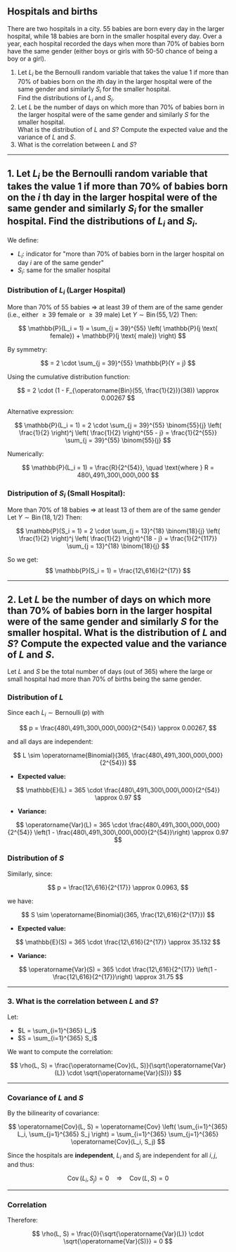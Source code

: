 ## Hospitals and births

There are two hospitals in a city. 55 babies are born every day in the larger hospital, while 18 babies are born in the smaller hospital every day. Over a year, each hospital recorded the days when more than 70% of babies born have the same gender (either boys or girls with 50-50 chance of being a boy or a girl).

1. Let $L_i$ be the Bernoulli random variable that takes the value 1 if more than 70% of babies born on the $i$th day in the larger hospital were of the same gender and similarly $S_i$ for the smaller hospital.  
   Find the distributions of $L_i$ and $S_i$.
2. Let $L$ be the number of days on which more than 70% of babies born in the larger hospital were of the same gender and similarly $S$ for the smaller hospital.  
   What is the distribution of $L$ and $S$? Compute the expected value and the variance of $L$ and $S$.
3. What is the correlation between $L$ and $S$?


---
## 1.  Let $L_i$ be the Bernoulli random variable that takes the value 1 if more than 70% of babies born on the $i$ th day in the larger hospital were of the same gender and similarly $S_i$ for the smaller hospital.  Find the distributions of $L_i$ and $S_i$.

We define:

- $L_i$: indicator for "more than 70% of babies born in the larger hospital on day $i$ are of the same gender"
- $S_i$: same for the smaller hospital


###  Distribution of $L_i$ (Larger Hospital)

More than 70% of 55 babies $\Rightarrow$ at least 39 of them are of the same gender  
(i.e., either $\geq 39$ female or $\geq 39$ male)
Let $Y \sim \operatorname{Bin}(55, 1/2)$
Then:

$$
\mathbb{P}(L_i = 1) = \sum_{j = 39}^{55} \left( \mathbb{P}(j \text{ female}) + \mathbb{P}(j \text{ male}) \right)
$$

By symmetry:

$$
= 2 \cdot \sum_{j = 39}^{55} \mathbb{P}(Y = j)
$$

Using the cumulative distribution function:

$$
= 2 \cdot (1 - F_{\operatorname{Bin}(55, \frac{1}{2})}(38)) \approx 0.00267
$$

Alternative expression:

$$
\mathbb{P}(L_i = 1) = 2 \cdot \sum_{j = 39}^{55} \binom{55}{j} \left( \frac{1}{2} \right)^j \left( \frac{1}{2} \right)^{55 - j}
= \frac{1}{2^{55}} \sum_{j = 39}^{55} \binom{55}{j}
$$

Numerically:

$$
\mathbb{P}(L_i = 1) = \frac{R}{2^{54}}, \quad \text{where } R = 480\,491\,300\,000\,000
$$

### Distripution of $S_{i}$ (Small Hospital): 

More than 70% of 18 babies $\Rightarrow$ at least 13 of them are of the same gender
Let $Y \sim \operatorname{Bin}(18, 1/2)$
Then:

$$
\mathbb{P}(S_i = 1) = 2 \cdot \sum_{j = 13}^{18} \binom{18}{j} \left( \frac{1}{2} \right)^j \left( \frac{1}{2} \right)^{18 - j}
= \frac{1}{2^{117}} \sum_{j = 13}^{18} \binom{18}{j}
$$

So we get:
$$
\mathbb{P}(S_i = 1) = \frac{12\,616}{2^{17}}
$$

---
## 2. Let $L$ be the number of days on which more than 70% of babies born in the larger hospital were of the same gender and similarly $S$ for the smaller hospital. What is the distribution of $L$ and $S$? Compute the expected value and the variance of $L$ and $S$.


Let $L$ and $S$ be the total number of days (out of 365) where the large or small hospital had more than 70% of births being the same gender.

### Distribution of $L$

Since each $L_i \sim \operatorname{Bernoulli}(p)$ with

$$
p = \frac{480\,491\,300\,000\,000}{2^{54}} \approx 0.00267,
$$

and all days are independent:

$$
L \sim \operatorname{Binomial}(365, \frac{480\,491\,300\,000\,000}{2^{54}})
$$

- **Expected value:**

$$
\mathbb{E}(L) = 365 \cdot \frac{480\,491\,300\,000\,000}{2^{54}} \approx 0.97
$$

- **Variance:**

$$
\operatorname{Var}(L) = 365 \cdot \frac{480\,491\,300\,000\,000}{2^{54}} \left(1 - \frac{480\,491\,300\,000\,000}{2^{54}}\right) \approx 0.97
$$
### Distribution of $S$

Similarly, since:

$$
p = \frac{12\,616}{2^{17}} \approx 0.0963,
$$

we have:

$$
S \sim \operatorname{Binomial}(365, \frac{12\,616}{2^{17}})
$$

- **Expected value:**

$$
\mathbb{E}(S) = 365 \cdot \frac{12\,616}{2^{17}} \approx 35.132
$$

- **Variance:**

$$
\operatorname{Var}(S) = 365 \cdot \frac{12\,616}{2^{17}} \left(1 - \frac{12\,616}{2^{17}}\right) \approx 31.75
$$

-----


### 3. What is the correlation between $L$ and $S$?

Let:

- $L = \sum_{i=1}^{365} L_i$
- $S = \sum_{i=1}^{365} S_i$

We want to compute the correlation:

$$
\rho(L, S) = \frac{\operatorname{Cov}(L, S)}{\sqrt{\operatorname{Var}(L)} \cdot \sqrt{\operatorname{Var}(S)}}
$$

---

###  Covariance of $L$ and $S$

By the bilinearity of covariance:

$$
\operatorname{Cov}(L, S) = \operatorname{Cov} \left( \sum_{i=1}^{365} L_i, \sum_{j=1}^{365} S_j \right)
= \sum_{i=1}^{365} \sum_{j=1}^{365} \operatorname{Cov}(L_i, S_j)
$$

Since the hospitals are **independent**, $L_i$ and $S_j$ are independent for all $i, j$, and thus:

$$
\operatorname{Cov}(L_i, S_j) = 0 \quad \Rightarrow \quad \operatorname{Cov}(L, S) = 0
$$

---

###  Correlation

Therefore:

$$
\rho(L, S) = \frac{0}{\sqrt{\operatorname{Var}(L)} \cdot \sqrt{\operatorname{Var}(S)}} = 0
$$